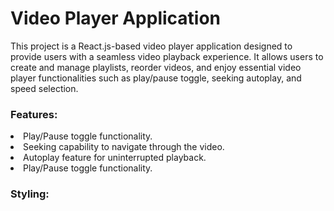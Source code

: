 <h1>Video Player Application</h1>
<p>This project is a React.js-based video player application designed to provide users with a seamless video playback experience. It allows users to create and manage playlists, reorder videos, and enjoy essential video player functionalities such as play/pause toggle, seeking autoplay, and speed selection.</p>
<h3>Features:</h3>
<li>Play/Pause toggle functionality.</li>
<li>Seeking capability to navigate through the video.</li>
<li>Autoplay feature for uninterrupted playback.</li>
<li>Play/Pause toggle functionality.</li>
<h3>Styling:</h3>
